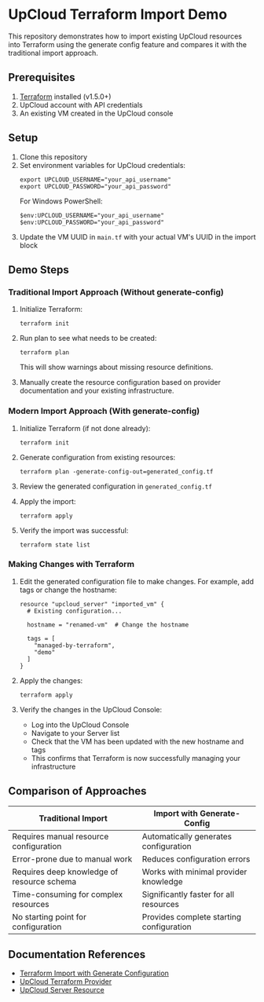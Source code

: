 # UpCloud Terraform Import Demo

This repository demonstrates how to import existing UpCloud resources into Terraform using the generate config feature and compares it with the traditional import approach.

## Prerequisites

1. [Terraform](https://developer.hashicorp.com/terraform/downloads) installed (v1.5.0+)
2. UpCloud account with API credentials
3. An existing VM created in the UpCloud console

## Setup

1. Clone this repository
2. Set environment variables for UpCloud credentials:
   ```
   export UPCLOUD_USERNAME="your_api_username"
   export UPCLOUD_PASSWORD="your_api_password"
   ```
   For Windows PowerShell:
   ```
   $env:UPCLOUD_USERNAME="your_api_username"
   $env:UPCLOUD_PASSWORD="your_api_password"
   ```
3. Update the VM UUID in `main.tf` with your actual VM's UUID in the import block

## Demo Steps

### Traditional Import Approach (Without generate-config)

1. Initialize Terraform:
   ```
   terraform init
   ```

2. Run plan to see what needs to be created:
   ```
   terraform plan
   ```
   This will show warnings about missing resource definitions.

3. Manually create the resource configuration based on provider documentation and your existing infrastructure.

### Modern Import Approach (With generate-config)

1. Initialize Terraform (if not done already):
   ```
   terraform init
   ```

2. Generate configuration from existing resources:
   ```
   terraform plan -generate-config-out=generated_config.tf
   ```

3. Review the generated configuration in `generated_config.tf`

4. Apply the import:
   ```
   terraform apply
   ```

5. Verify the import was successful:
   ```
   terraform state list
   ```

### Making Changes with Terraform

1. Edit the generated configuration file to make changes. For example, add tags or change the hostname:
   ```
   resource "upcloud_server" "imported_vm" {
     # Existing configuration...
     
     hostname = "renamed-vm"  # Change the hostname
     
     tags = [
       "managed-by-terraform",
       "demo"
     ]
   }
   ```

2. Apply the changes:
   ```
   terraform apply
   ```

3. Verify the changes in the UpCloud Console:
   - Log into the UpCloud Console
   - Navigate to your Server list
   - Check that the VM has been updated with the new hostname and tags
   - This confirms that Terraform is now successfully managing your infrastructure

## Comparison of Approaches

| Traditional Import | Import with Generate-Config |
|-------------------|----------------------------|
| Requires manual resource configuration | Automatically generates configuration |
| Error-prone due to manual work | Reduces configuration errors |
| Requires deep knowledge of resource schema | Works with minimal provider knowledge |
| Time-consuming for complex resources | Significantly faster for all resources |
| No starting point for configuration | Provides complete starting configuration |

## Documentation References

- [Terraform Import with Generate Configuration](https://developer.hashicorp.com/terraform/language/import/generating-configuration)
- [UpCloud Terraform Provider](https://registry.terraform.io/providers/UpCloudLtd/upcloud/latest/docs)
- [UpCloud Server Resource](https://registry.terraform.io/providers/UpCloudLtd/upcloud/latest/docs/resources/server)

